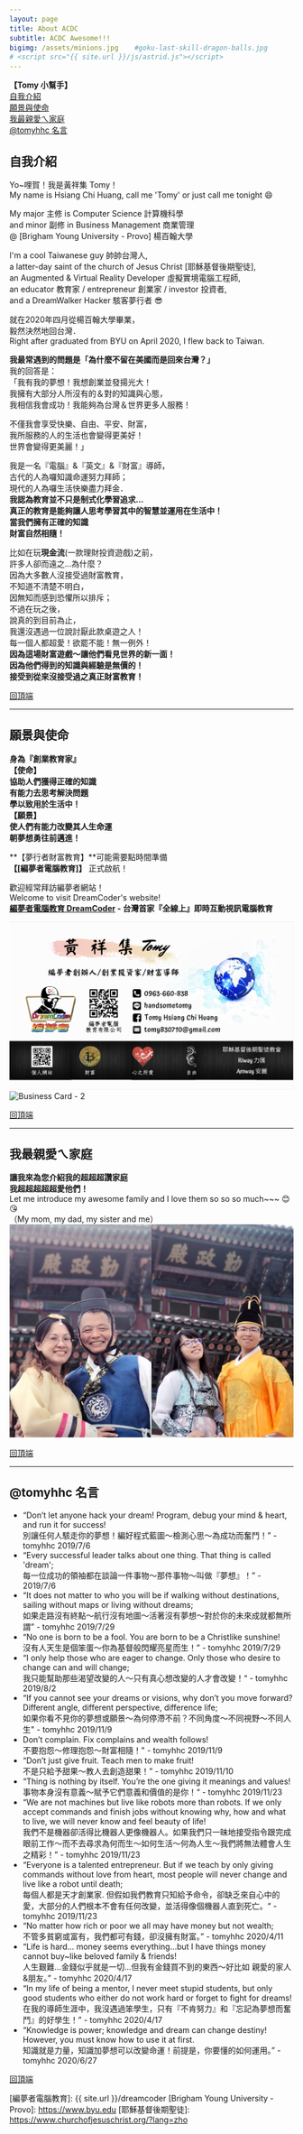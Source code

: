 ```yaml
---
layout: page
title: About ACDC
subtitle: ACDC Awesome!!! 
bigimg: /assets/minions.jpg    #goku-last-skill-dragon-balls.jpg
# <script src="{{ site.url }}/js/astrid.js"></script>
---
```


<b name="top">【Tomy 小幫手】</b>  
[自我介紹](#自我介紹)  
[願景與使命](#願景與使命)  
[我最親愛ㄟ家庭](#我最親愛ㄟ家庭)  
[@tomyhhc 名言](#tomyhhc-名言)  

## 自我介紹

Yo~哩賀！我是黃祥集 Tomy！  
My name is Hsiang Chi Huang, call me 'Tomy' or just call me tonight :smile: 

My major 主修 is Computer Science 計算機科學  
and minor 副修 in Business  Management 商業管理  
@ [Brigham Young University - Provo] 楊百翰大學  

I'm a cool Taiwanese guy 帥帥台灣人,  
a latter-day saint of the church of Jesus Christ [耶穌基督後期聖徒],  
an Augmented & Virtual Reality Developer 虛擬實境電腦工程師,  
an educator 教育家 / entrepreneur 創業家 / investor 投資者,  
and a DreamWalker Hacker 駭客夢行者 :sunglasses:

就在2020年四月從楊百翰大學畢業，  
毅然決然地回台灣．  
Right after graduated from BYU on April 2020, I flew back to Taiwan.

**我最常遇到的問題是「為什麼不留在美國而是回來台灣？」**  
我的回答是：  
「我有我的夢想！我想創業並發揚光大！  
我擁有大部分人所沒有的＆對的知識與心態，  
我相信我會成功！我能夠為台灣＆世界更多人服務！  

不僅我會享受快樂、自由、平安、財富，  
我所服務的人的生活也會變得更美好！  
世界會變得更美麗！」

我是一名『電腦』&『英文』&『財富』導師，  
古代的人為囉知識命運努力拜師；  
現代的人為囉生活快樂盡力拜金．  
**我認為教育並不只是制式化學習追求...**  
**真正的教育是能夠讓人思考學習其中的智慧並運用在生活中！**  
**當我們擁有正確的知識**  
**財富自然相隨！**

比如在玩**現金流**(一款理財投資遊戲)之前，  
許多人卻而遠之...為什麼？  
因為大多數人沒接受過財富教育，  
不知道不清楚不明白，  
因無知而感到恐懼所以排斥；  
不過在玩之後，  
說真的到目前為止，  
我還沒遇過一位說討厭此款桌遊之人！  
每一個人都超愛！欲罷不能！無一例外！  
**因為這場財富遊戲～讓他們看見世界的新一面！**  
**因為他們得到的知識與經驗是無價的！**  
**接受到從來沒接受過之真正財富教育！**

[回頂端](#top) 

---

## 願景與使命

**身為『創業教育家』**  
**【使命】**  
**協助人們獲得正確的知識**  
**有能力去思考解決問題**  
**學以致用於生活中！**  
**【願景】**  
**使人們有能力改變其人生命運**  
**朝夢想勇往前邁進！**

**【夢行者財富教育】**可能需要點時間準備  
**【[編夢者電腦教育]】**  正式啟航！

歡迎經常拜訪編夢者網站！  
Welcome to visit DreamCoder's website!  
**[編夢者電腦教育 DreamCoder] - 台灣首家『全線上』即時互動視訊電腦教育**

![Business Card - 1](/assets/aboutme/BC-1.png)
![Business Card - 2](/assets/aboutme/BC-2.png)

[回頂端](#top) 

---

## 我最親愛ㄟ家庭

**讓我來為您介紹我的超超超讚家庭**  
**我超超超超超愛他們！**  
Let me introduce my awesome family and I love them so so so much~~~ :blush: :kissing_heart:    
（My mom, my dad, my sister and me）
![黃家庭](/assets/aboutme/about-family.jpg)

[回頂端](#top) 

---

## @tomyhhc 名言

* “Don’t let anyone hack your dream! Program, debug your mind & heart, and run it for success!  
別讓任何人駭走你的夢想！編好程式藍圖～檢測心思～為成功而奮鬥！” - tomyhhc 2019/7/6
* “Every successful leader talks about one thing. That thing is called 'dream';  
每一位成功的領袖都在談論一件事物～那件事物～叫做『夢想』！” - 2019/7/6
* “It does not matter to who you will be if walking without destinations, sailing without maps or living without dreams;  
如果走路沒有終點～航行沒有地圖～活著沒有夢想～對於你的未來成就都無所謂” - tomyhhc 2019/7/29
* “No one is born to be a fool. You are born to be a Christlike sunshine!  
沒有人天生是個笨蛋～你為基督般閃耀亮星而生！” - tomyhhc 2019/7/29
* “I only help those who are eager to change. Only those who desire to change can and will change;  
我只能幫助那些渴望改變的人～只有真心想改變的人才會改變！“ - tomyhhc 2019/8/2
* “If you cannot see your dreams or visions, why don’t you move forward?  Different angle, different perspective, difference life;  
如果你看不見你的夢想或願景～為何停滯不前？不同角度～不同視野～不同人生" - tomyhhc 2019/11/9
* Don’t complain. Fix complains and wealth follows!  
不要抱怨～修理抱怨～財富相隨！" - tomyhhc 2019/11/9
* “Don’t just give fruit. Teach men to make fruit!  
不是只給予甜果～教人去創造甜果！” - tomyhhc 2019/11/10
* “Thing is nothing by itself. You’re the one giving it meanings and values!  
事物本身沒有意義～賦予它們意義和價值的是你！“ - tomyhhc 2019/11/23
* “We are not machines but live like robots more than robots. If we only accept commands and finish jobs without knowing why, how and what to live, we will never know and feel beauty of life!  
我們不是機器卻活得比機器人更像機器人。如果我們只一昧地接受指令跟完成眼前工作～而不去尋求為何而生～如何生活～何為人生～我們將無法體會人生之精彩！” - tomyhhc 2019/11/23
* “Everyone is a talented entrepreneur. But if we teach by only giving commands without love from heart, most people will never change and live like a robot until death;  
每個人都是天才創業家. 但假如我們教育只知給予命令，卻缺乏來自心中的愛，大部分的人們根本不會有任何改變，並活得像個機器人直到死亡。“ - tomyhhc 2019/11/23
* “No matter how rich or poor we all may have money but not wealth;   
不管多貧窮或富有，我們都可有錢，卻沒擁有財富。” - tomyhhc 2020/4/11
* “Life is hard… money seems everything…but I have things money cannot buy~like beloved family & friends!  
人生艱難...金錢似乎就是一切...但我有金錢買不到的東西～好比如 親愛的家人&朋友。” - tomyhhc 2020/4/17
* “In my life of being a mentor, I never meet stupid students, but only good students who either do not work hard or forget to fight for dreams!  
在我的導師生涯中，我沒遇過笨學生，只有『不肯努力』和『忘記為夢想而奮鬥』的好學生！” - tomyhhc 2020/4/17
* “Knowledge is power; knowledge and dream can change destiny! However, you must know how to use it at first.  
知識就是力量，知識加夢想可以改變命運！前提是，你要懂的如何運用。” - tomyhhc 2020/6/27

[回頂端](#top) 

[編夢者電腦教育 DreamCoder]: https://tomyhhc.com
[編夢者電腦教育]: {{ site.url }}/dreamcoder
[Brigham Young University - Provo]: https://www.byu.edu
[耶穌基督後期聖徒]: https://www.churchofjesuschrist.org/?lang=zho
